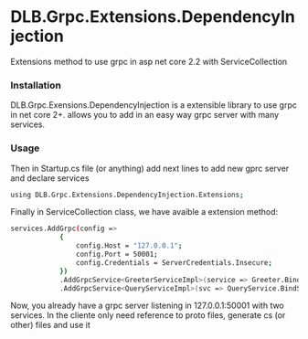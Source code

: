 # DLB.Grpc.Extensions.DependencyInjection
Extensions method to use grpc in asp net core 2.2 with ServiceCollection

### Installation

DLB.Grpc.Exensions.DependencyInjection is a extensible library to use grpc in net core 2+. allows you to add in an easy way grpc server with many services.


### Usage
Then in Startup.cs file (or anything) add next lines to add new gprc server and declare services
```sh
using DLB.Grpc.Extensions.DependencyInjection.Extensions;
```

Finally in ServiceCollection class, we have avaible a extension method:
```sh
services.AddGrpc(config =>
            {
                config.Host = "127.0.0.1";
                config.Port = 50001;
                config.Credentials = ServerCredentials.Insecure;
            })
            .AddGrpcService<GreeterServiceImpl>(service => Greeter.BindService(service))
            .AddGrpcService<QueryServiceImpl>(svc => QueryService.BindService(svc));
```

Now, you already have a grpc server listening in 127.0.0.1:50001 with two services. In the cliente only need reference to proto files, generate cs (or other) files and use it

